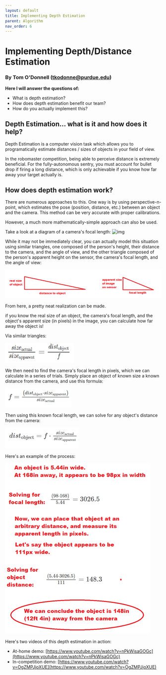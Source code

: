 ```yaml
---
layout: default
title: Implementing Depth Estimation 
parent: Algorithm
nav_order: 6
---
```


# Implementing Depth/Distance Estimation 
### By Tom O'Donnell (tkodonne@purdue.edu)

**Here I will answer the questions of:**
- What is depth estimation?
- How does depth estimation benefit our team?
- How do you actually implement this?

## Depth Estimation... what is it and how does it help?

Depth Estimation is a computer vision task which allows you to programatically estimate distances / sizes of objects in your field of view. 

In the robomaster competition, being able to perceive distance is extremely beneficial. For the fully-autonomous sentry, you must account for bullet drop if firing a long distance, which is only achievable if you know how far away your target actually is.

## How does depth estimation work?

There are numerous approaches to this. One way is by using perspective-n-point, which estimates the pose (position, distance, etc.) between an object and the camera. This method can be very accurate with proper calibrations.

However, a much more mathematically-simple approach can also be used.

Take a look at a diagram of a camera's focal length:
![img](https://h8r3x6j3.rocketcdn.me/wp-content/uploads/2019/04/what-is-focal-length-1-1024x576.jpg)

While it may not be immediately clear, you can actually model this situation using similar triangles, one composed of the person's height, their distance to the camera, and the angle of view, and the other triangle composed of the person's apparent height on the sensor, the camera's focal length, and the angle of view:

![img](tri.PNG)

From here, a pretty neat realization can be made. 

if you know the real size of an object, the camera's focal length, and the object's apparent size (in pixels) in the image, you can calculate how far away the object is!

Via similar triangles:

![img](simtri.PNG)

We then need to find the camera's focal length in pixels, which we can calculate in a series of trials. Simply place an object of known size a known distance from the camera, and use this formula:

![img](formula.PNG)

Then using this known focal length, we can solve for any object's distance from the camera:

![img](dist.PNG)

Here's an example of the process:

![img](ex.PNG)

Here's two videos of this depth estimation in action: 

- At-home demo:  [https://www.youtube.com/watch?v=nPkWisaGOGc](https://www.youtube.com/watch?v=nPkWisaGOGc)
- In-competition demo: [https://www.youtube.com/watch?v=OgZMPJjoXUE](https://www.youtube.com/watch?v=OgZMPJjoXUE)
